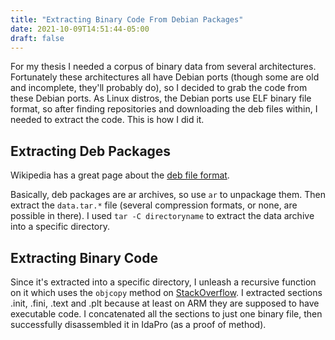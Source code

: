 ```yaml
---
title: "Extracting Binary Code From Debian Packages"
date: 2021-10-09T14:51:44-05:00
draft: false
---
```


For my thesis I needed a corpus of binary data from several architectures.  Fortunately these architectures all have Debian ports (though some are old and incomplete, they'll probably do), so I decided to grab the code from these Debian ports.  As Linux distros, the Debian ports use ELF binary file format, so after finding repositories and downloading the deb files within, I needed to extract the code.  This is how I did it.

## Extracting Deb Packages
Wikipedia has a great page about the [deb file format](http://en.wikipedia.org/wiki/Deb_(file_format)).

Basically, deb packages are ar archives, so use `ar` to unpackage them.  Then extract the `data.tar.*` file (several compression formats, or none, are possible in there).  I used `tar -C directoryname` to extract the data archive into a specific directory.

## Extracting Binary Code
Since it's extracted into a specific directory, I unleash a recursive function on it which uses the `objcopy` method on [StackOverflow](http://stackoverflow.com/questions/3925075/how-do-you-extract-only-the-contents-of-an-elf-section).  I extracted sections .init, .fini, .text and .plt because at least on ARM they are supposed to have executable code.  I concatenated all the sections to just one binary file, then successfully disassembled it in IdaPro (as a proof of method).

